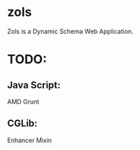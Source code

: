 zols
====

Zols is a Dynamic Schema Web Application. 

TODO:
=====
Java Script:
-----------
AMD
Grunt

CGLib:
-----
Enhancer
Mixin
